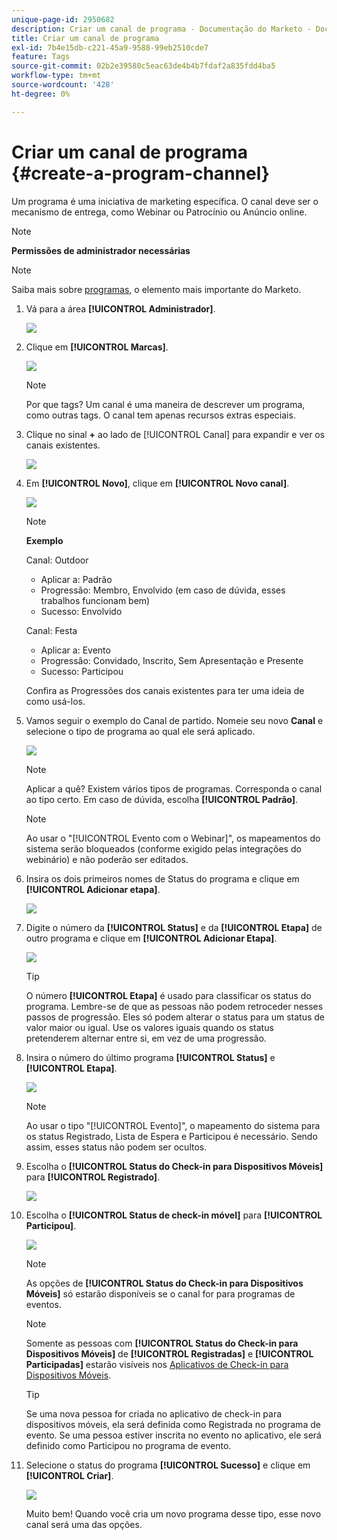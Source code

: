```yaml
---
unique-page-id: 2950682
description: Criar um canal de programa - Documentação do Marketo - Documentação do produto
title: Criar um canal de programa
exl-id: 7b4e15db-c221-45a9-9588-99eb2510cde7
feature: Tags
source-git-commit: 02b2e39580c5eac63de4b4b7fdaf2a835fdd4ba5
workflow-type: tm+mt
source-wordcount: '428'
ht-degree: 0%

---
```


# Criar um canal de programa {#create-a-program-channel}

Um programa é uma iniciativa de marketing específica. O canal deve ser o mecanismo de entrega, como Webinar ou Patrocínio ou Anúncio online.

>[!NOTE]
>
>**Permissões de administrador necessárias**

>[!NOTE]
>
>Saiba mais sobre [programas](/help/marketo/product-docs/core-marketo-concepts/programs/creating-programs/understanding-programs.md), o elemento mais importante do Marketo.

1. Vá para a área **[!UICONTROL Administrador]**.

   ![](assets/create-a-program-channel-1.png)

1. Clique em **[!UICONTROL Marcas]**.

   ![](assets/create-a-program-channel-2.png)

   >[!NOTE]
   >
   >Por que tags? Um canal é uma maneira de descrever um programa, como outras tags. O canal tem apenas recursos extras especiais.

1. Clique no sinal **+** ao lado de [!UICONTROL Canal] para expandir e ver os canais existentes.

   ![](assets/create-a-program-channel-3.png)

1. Em **[!UICONTROL Novo]**, clique em **[!UICONTROL Novo canal]**.

   ![](assets/create-a-program-channel-4.png)

   >[!NOTE]
   >
   >**Exemplo**
   >
   >Canal: Outdoor
   >
   >* Aplicar a: Padrão
   >* Progressão: Membro, Envolvido (em caso de dúvida, esses trabalhos funcionam bem)
   >* Sucesso: Envolvido
   >
   >Canal: Festa
   >
   >* Aplicar a: Evento
   >* Progressão: Convidado, Inscrito, Sem Apresentação e Presente
   >* Sucesso: Participou
   >
   >Confira as Progressões dos canais existentes para ter uma ideia de como usá-los.

1. Vamos seguir o exemplo do Canal de partido. Nomeie seu novo **Canal** e selecione o tipo de programa ao qual ele será aplicado.

   ![](assets/create-a-program-channel-5.png)

   >[!NOTE]
   >
   >Aplicar a quê? Existem vários tipos de programas. Corresponda o canal ao tipo certo. Em caso de dúvida, escolha **[!UICONTROL Padrão]**.

   >[!NOTE]
   >
   >Ao usar o &quot;[!UICONTROL Evento com o Webinar]&quot;, os mapeamentos do sistema serão bloqueados (conforme exigido pelas integrações do webinário) e não poderão ser editados.

1. Insira os dois primeiros nomes de Status do programa e clique em **[!UICONTROL Adicionar etapa]**.

   ![](assets/create-a-program-channel-6.png)

1. Digite o número da **[!UICONTROL Status]** e da **[!UICONTROL Etapa]** de outro programa e clique em **[!UICONTROL Adicionar Etapa]**.

   ![](assets/create-a-program-channel-7.png)

   >[!TIP]
   >
   >O número **[!UICONTROL Etapa]** é usado para classificar os status do programa. Lembre-se de que as pessoas não podem retroceder nesses passos de progressão. Eles só podem alterar o status para um status de valor maior ou igual. Use os valores iguais quando os status pretenderem alternar entre si, em vez de uma progressão.

1. Insira o número do último programa **[!UICONTROL Status]** e **[!UICONTROL Etapa]**.

   ![](assets/create-a-program-channel-8.png)

   >[!NOTE]
   >
   >Ao usar o tipo &quot;[!UICONTROL Evento]&quot;, o mapeamento do sistema para os status Registrado, Lista de Espera e Participou é necessário. Sendo assim, esses status não podem ser ocultos.

1. Escolha o **[!UICONTROL Status do Check-in para Dispositivos Móveis]** para **[!UICONTROL Registrado]**.

   ![](assets/create-a-program-channel-9.png)

1. Escolha o **[!UICONTROL Status de check-in móvel]** para **[!UICONTROL Participou]**.

   ![](assets/create-a-program-channel-10.png)

   >[!NOTE]
   >
   >As opções de **[!UICONTROL Status do Check-in para Dispositivos Móveis]** só estarão disponíveis se o canal for para programas de eventos.

   >[!NOTE]
   >
   >Somente as pessoas com **[!UICONTROL Status do Check-in para Dispositivos Móveis]** de **[!UICONTROL Registradas]** e **[!UICONTROL Participadas]** estarão visíveis nos [Aplicativos de Check-in para Dispositivos Móveis](/help/marketo/product-docs/core-marketo-concepts/mobile-apps/event-check-in/event-check-in-overview.md).

   >[!TIP]
   >
   >Se uma nova pessoa for criada no aplicativo de check-in para dispositivos móveis, ela será definida como Registrada no programa de evento. Se uma pessoa estiver inscrita no evento no aplicativo, ele será definido como Participou no programa de evento.

1. Selecione o status do programa **[!UICONTROL Sucesso]** e clique em **[!UICONTROL Criar]**.

   ![](assets/create-a-program-channel-11.png)

   Muito bem! Quando você cria um novo programa desse tipo, esse novo canal será uma das opções.
